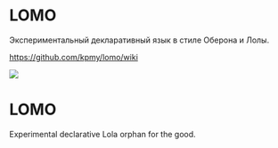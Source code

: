 # LOMO
Экспериментальный декларативный язык в стиле Оберона и Лолы.

https://github.com/kpmy/lomo/wiki

![](http://i.imgur.com/BpfimN1.png)
# LOMO
Experimental declarative Lola orphan for the good.
